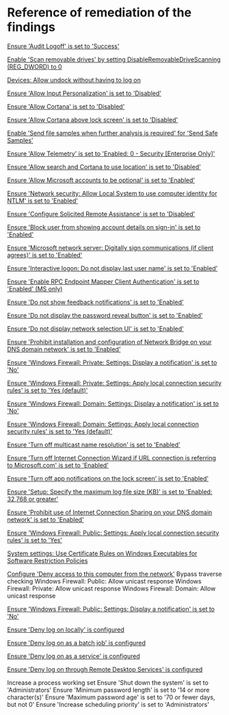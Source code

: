 # Reference of remediation of the findings

[Ensure 'Audit Logoff' is set to 'Success'](https://www.tenable.com/audits/items/CIS_DC_SERVER_2016_Level_1_v1.3.0.audit:06f4cbc5b93fc59b2f2dc14ff10a5222)

[Enable 'Scan removable drives' by setting DisableRemovableDriveScanning (REG_DWORD) to 0](https://www.tenable.com/audits/items/CIS_DC_SERVER_2012_Level_1_v2.2.0.audit:df4d1650e8377a7af0759f40c0d848a2)

[Devices: Allow undock without having to log on](https://learn.microsoft.com/en-us/windows/security/threat-protection/security-policy-settings/devices-allow-undock-without-having-to-log-on)

[Ensure 'Allow Input Personalization' is set to 'Disabled'](https://github.com/ayohrling/local_security_policy/issues/45)

[Ensure 'Allow Cortana' is set to 'Disabled'](https://www.tenable.com/audits/items/CIS_MS_Windows_11_Enterprise_Level_1_Next_Generation_Windows_Security_v1.0.0.audit:d98b72335d81706e4e50e4a55a2a5f77)

[Ensure 'Allow Cortana above lock screen' is set to 'Disabled'](https://www.tenable.com/audits/items/CIS_MS_Windows_10_Enterprise_Level_1_Next_Generation_Windows_Security_v1.7.1.audit:2fb32663ea4cbaac35bc3a3c0694f068)

[Enable 'Send file samples when further analysis is required' for 'Send Safe Samples'](https://www.tenable.com/audits/items/MSCT_Windows_10_1909_1.0.0.audit:0dbab85b152585bab2a2f7a8468e0953)

[Ensure 'Allow Telemetry' is set to 'Enabled: 0 - Security [Enterprise Only]'](https://www.tenable.com/audits/items/CIS_DC_SERVER_2016_Level_1_v1.3.0.audit:ac5ab8e01b5fc023eb2576b03bc05919)

[Ensure 'Allow search and Cortana to use location' is set to 'Disabled'](https://www.tenable.com/audits/items/CIS_MS_Windows_11_Enterprise_Level_1_Next_Generation_Windows_Security_v1.0.0.audit:847d02682604492d0f585e8e2299352c)

[Ensure 'Allow Microsoft accounts to be optional' is set to 'Enabled'](https://www.tenable.com/audits/items/CIS_MS_Windows_11_Enterprise_Level_1_v1.0.0.audit:d90377d3bcf9d74f915f08bc33ea8a6f)

[Ensure 'Network security: Allow Local System to use computer identity for NTLM' is set to 'Enabled'](https://www.tenable.com/audits/items/CIS_MS_Windows_10_Enterprise_Level_1_Next_Generation_Windows_Security_v1.11.0.audit:d57c83fc46374721546e0af549a5bf08)

[Ensure 'Configure Solicited Remote Assistance' is set to 'Disabled'](https://www.tenable.com/audits/items/CIS_MS_Windows_7_v3.2.0_Level_1.audit:56155f2efdb13cc323317c623017af44)

[Ensure 'Block user from showing account details on sign-in' is set to 'Enabled'](https://www.tenable.com/audits/items/CIS_MS_Windows_10_Enterprise_Level_1_v1.9.1.audit:6f202e564eda40c8857449b1fc1ab617)

[Ensure 'Microsoft network server: Digitally sign communications (if client agrees)' is set to 'Enabled'](https://www.tenable.com/audits/items/CIS_MS_Windows_7_v3.2.0_Level_1.audit:b2274f7cb80c7bbc17b8f749e3f8822d)

[Ensure 'Interactive logon: Do not display last user name' is set to 'Enabled'](https://www.tenable.com/audits/items/CIS_MS_Windows_11_Enterprise_Level_1_Next_Generation_Windows_Security_v1.0.0.audit:6ae2b6378849e48ce2b7254c59d3ff22)

[Ensure 'Enable RPC Endpoint Mapper Client Authentication' is set to 'Enabled' (MS only)](https://www.tenable.com/audits/items/CIS_Microsoft_Windows_Server_2016_STIG_v1.1.0_L1_MS.audit:0f08c2bcc89cf26f03d14a0903b9d388)

[Ensure 'Do not show feedback notifications' is set to 'Enabled'](https://www.tenable.com/audits/items/CIS_MS_Windows_10_Enterprise_Level_1_v1.12.0.audit:b8c2e2254c3c8066a8de5e864598d601)

[Ensure 'Do not display the password reveal button' is set to 'Enabled'](https://www.tenable.com/audits/items/CIS_MS_Windows_10_Enterprise_Level_1_v1.9.1.audit:188a107591db9fd598a69e3caf873c71)

[Ensure 'Do not display network selection UI' is set to 'Enabled'](https://www.tenable.com/audits/items/CIS_MS_SERVER_2019_Level_1_v1.2.1.audit:44d163b9b4130054eb1ae5582b6b78b2)

[Ensure 'Prohibit installation and configuration of Network Bridge on your DNS domain network' is set to 'Enabled'](https://www.tenable.com/audits/items/CIS_MS_Windows_10_Enterprise_Level_1_v1.12.0.audit:6a22cb39c4f0b16d7919366c348b008d)

[Ensure 'Windows Firewall: Private: Settings: Display a notification' is set to 'No']()

[Ensure 'Windows Firewall: Private: Settings: Apply local connection security rules' is set to 'Yes (default)']()

[Ensure 'Windows Firewall: Domain: Settings: Display a notification' is set to 'No']()

[Ensure 'Windows Firewall: Domain: Settings: Apply local connection security rules' is set to 'Yes (default)']()

[Ensure 'Turn off multicast name resolution' is set to 'Enabled']()

[Ensure 'Turn off Internet Connection Wizard if URL connection is referring to Microsoft.com' is set to 'Enabled']()

[Ensure 'Turn off app notifications on the lock screen' is set to 'Enabled']()

[Ensure 'Setup: Specify the maximum log file size (KB)' is set to 'Enabled: 32,768 or greater']()

[Ensure 'Prohibit use of Internet Connection Sharing on your DNS domain network' is set to 'Enabled']()

[Ensure 'Windows Firewall: Public: Settings: Apply local connection security rules' is set to 'Yes']()

[System settings: Use Certificate Rules on Windows Executables for Software Restriction Policies]()

[Configure 'Deny access to this computer from the network']()
Bypass traverse checking
Windows Firewall: Public: Allow unicast response
Windows Firewall: Private: Allow unicast response
Windows Firewall: Domain: Allow unicast response

[Ensure 'Windows Firewall: Public: Settings: Display a notification' is set to 'No']()

[Ensure 'Deny log on locally' is configured]()

[Ensure 'Deny log on as a batch job' is configured]()

[Ensure 'Deny log on as a service' is configured]()

[Ensure 'Deny log on through Remote Desktop Services' is configured]()

Increase a process working set
Ensure 'Shut down the system' is set to 'Administrators'
Ensure 'Minimum password length' is set to '14 or more character(s)'
Ensure 'Maximum password age' is set to '70 or fewer days, but not 0'
Ensure 'Increase scheduling priority' is set to 'Administrators'

